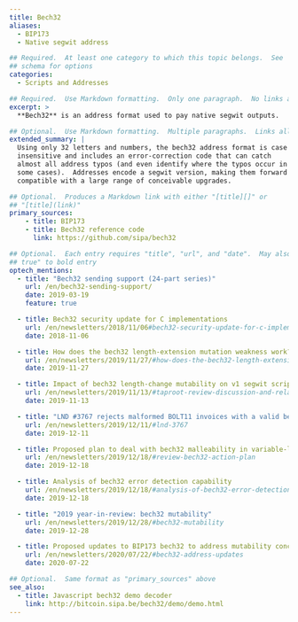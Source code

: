 ```yaml
---
title: Bech32
aliases:
  - BIP173
  - Native segwit address

## Required.  At least one category to which this topic belongs.  See
## schema for options
categories:
  - Scripts and Addresses

## Required.  Use Markdown formatting.  Only one paragraph.  No links allowed.
excerpt: >
  **Bech32** is an address format used to pay native segwit outputs.

## Optional.  Use Markdown formatting.  Multiple paragraphs.  Links allowed.
extended_summary: |
  Using only 32 letters and numbers, the bech32 address format is case
  insensitive and includes an error-correction code that can catch
  almost all address typos (and even identify where the typos occur in
  some cases).  Addresses encode a segwit version, making them forward
  compatible with a large range of conceivable upgrades.

## Optional.  Produces a Markdown link with either "[title][]" or
## "[title](link)"
primary_sources:
    - title: BIP173
    - title: Bech32 reference code
      link: https://github.com/sipa/bech32

## Optional.  Each entry requires "title", "url", and "date".  May also use "feature:
## true" to bold entry
optech_mentions:
  - title: "Bech32 sending support (24-part series)"
    url: /en/bech32-sending-support/
    date: 2019-03-19
    feature: true

  - title: Bech32 security update for C implementations
    url: /en/newsletters/2018/11/06#bech32-security-update-for-c-implementation
    date: 2018-11-06

  - title: How does the bech32 length-extension mutation weakness work?
    url: /en/newsletters/2019/11/27/#how-does-the-bech32-length-extension-mutation-weakness-work
    date: 2019-11-27

  - title: Impact of bech32 length-change mutability on v1 segwit script length
    url: /en/newsletters/2019/11/13/#taproot-review-discussion-and-related-information
    date: 2019-11-13

  - title: "LND #3767 rejects malformed BOLT11 invoices with a valid bech32 checksum"
    url: /en/newsletters/2019/12/11/#lnd-3767
    date: 2019-12-11

  - title: Proposed plan to deal with bech32 malleability in variable-length addresses
    url: /en/newsletters/2019/12/18/#review-bech32-action-plan
    date: 2019-12-18

  - title: Analysis of bech32 error detection capability
    url: /en/newsletters/2019/12/18/#analysis-of-bech32-error-detection
    date: 2019-12-18

  - title: "2019 year-in-review: bech32 mutability"
    url: /en/newsletters/2019/12/28/#bech32-mutability
    date: 2019-12-28

  - title: Proposed updates to BIP173 bech32 to address mutability concerns
    url: /en/newsletters/2020/07/22/#bech32-address-updates
    date: 2020-07-22

## Optional.  Same format as "primary_sources" above
see_also:
  - title: Javascript bech32 demo decoder
    link: http://bitcoin.sipa.be/bech32/demo/demo.html
---
```

